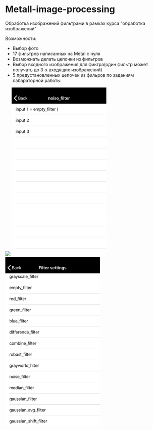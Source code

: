 # Metall-image-processing
Обработка изображений фильтрами в рамках курса "обработка изображений"

Возможности:
- Выбор фото
- 17 фильтров написанных на Metal с нуля
- Возможнать делать цепочки из фильтров
- Выбор входного изображения для фиьтра(один фильтр может получать до 3-х входящих изображений)
- 5 предустановленных цепочек из фильров по заданиям лабараторной работы

<img src="https://github.com/voronoff2803/Metall-image-processing/blob/master/1.png?raw=true" width="300" />
<img src="https://github.com/voronoff2803/Metall-image-processing/blob/master/2.png?raw=true" width="300" />
<img src="https://github.com/voronoff2803/Metall-image-processing/blob/master/3.png?raw=true" width="300" />
